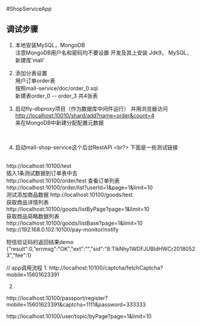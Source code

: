 #ShopServiceApp

## 调试步骤

1. 本地安装MySQL，MongoDB <br/>
注意MongoDB用户名和密码均不要设置
开发及其上安装 Jdk9， MySQL，新建库'mall'

2. 添加分表设置 <br/>
用户订单order表   <br/>
按照mall-service/doc/order_0.sql   <br/>
新建表order_0 -- order_3 共4张表   <br/>

3. 启动fly-dbproxy项目（作为数据库中间件运行）
并用浏览器访问
<a href="http://localhost:10010/shard/add?name=order&count=4">http://localhost:10010/shard/add?name=order&count=4</a>   <br/>
来在MongoDB中新建分配配置元数据
<br/>

4. 启动mall-shop-service这个后台RestAPI
<br?>
下面是一些测试链接
<br/>
http://localhost:10100/test
<br/>
插入1条测试数据到订单表中去
<br/>
http://localhost:10100/order/test
查看订单列表
http://localhost:10100/order/list?userId=1&page=1&limit=10
<br/>
测试添加商品数据
http://localhost:10100/goods/test
<br/>
获取商品详情列表<br/>
http://localhost:10100/goods/listByPage?page=1&limit=10
<br/>
获取商品简略数据列表<br/>
http://localhost:10100/goods/listBase?page=1&limit=10
<br/>
http://192.168.0.102:10100/pay-monitor/notify

短信验证码的返回结果demo
{"result":0,"errmsg":"OK","ext":"","sid":"8:TlkNhy1WDFJUBIdHWCr20180523","fee":1}



//
app调用流程
1. 
http://localhost:10100/captcha/fetchCaptcha?mobile=15601623391

2.

http://localhost:10100/passport/register?mobile=15601623391&captcha=1111&password=333333



http://localhost:10100/user/topic/byPage?page=1&limit=10




